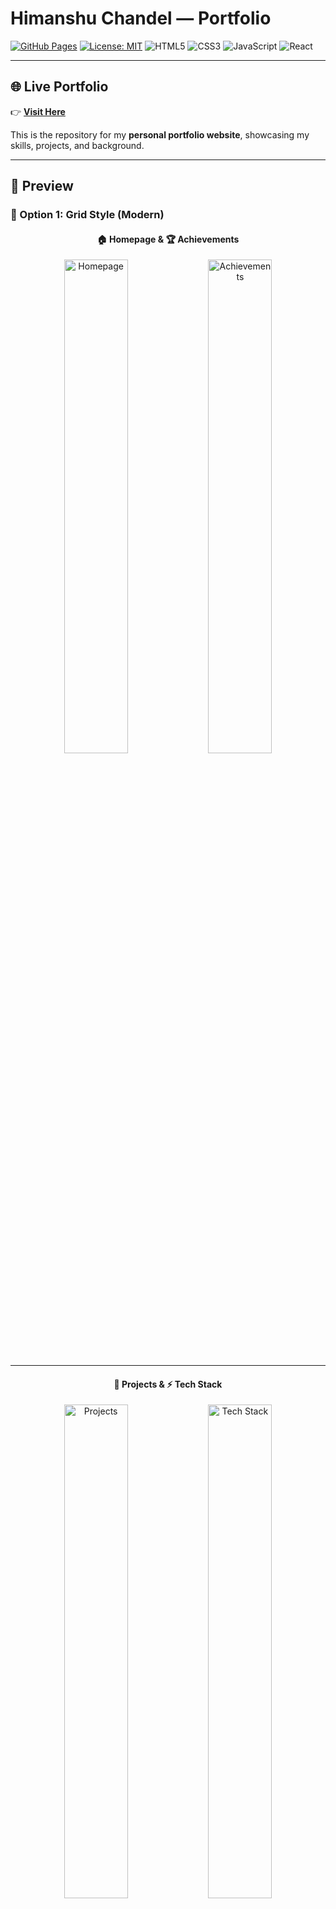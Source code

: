 # Himanshu Chandel — Portfolio

[![GitHub Pages](https://img.shields.io/badge/Deployed-GitHub%20Pages-blue?logo=github)](https://himanshuuu-exe.github.io/himanshu-portfolio/)
[![License: MIT](https://img.shields.io/badge/License-MIT-green.svg)](LICENSE)
![HTML5](https://img.shields.io/badge/HTML5-orange?logo=html5&logoColor=white)
![CSS3](https://img.shields.io/badge/CSS3-blue?logo=css3&logoColor=white)
![JavaScript](https://img.shields.io/badge/JavaScript-yellow?logo=javascript&logoColor=black)
![React](https://img.shields.io/badge/React-20232A?logo=react&logoColor=61DAFB)

---

## 🌐 Live Portfolio
👉 [**Visit Here**](https://himanshuuu-exe.github.io/himanshu-portfolio/)  

This is the repository for my **personal portfolio website**, showcasing my skills, projects, and background.  

---

## 📸 Preview

### 🔹 Option 1: Grid Style (Modern)

<div align="center">

#### 🏠 Homepage & 🏆 Achievements
<img src="assets/images/homepage.png" alt="Homepage" width="45%" />
<img src="assets/images/achievements.png" alt="Achievements" width="45%" />

---

#### 💼 Projects & ⚡ Tech Stack
<img src="assets/images/projects.png" alt="Projects" width="45%" />
<img src="assets/images/techstack.png" alt="Tech Stack" width="45%" />

---

#### 🛠 Skills & 📬 Contact
<img src="assets/images/skills.png" alt="Skills" width="45%" />
<img src="assets/images/contact.png" alt="Contact" width="45%" />

</div>

---

### 🔹 Option 2: Vertical Style (Simple)

#### 🏠 Homepage  
![Homepage](assets/images/homepage.png)

#### 🏆 Achievements  
![Achievements](assets/images/achievements.png)

#### 💼 Projects  
![Projects](assets/images/projects.png)

#### ⚡ Tech Stack  
![Tech Stack](assets/images/techstack.png)

#### 🛠 Skills  
![Skills](assets/images/skills.png)

#### 📬 Contact  
![Contact](assets/images/contact.png)

---

## 📌 Table of Contents

1. [About Me](#-about-me)  
2. [Features](#-features)  
3. [Technologies & Tools](#-technologies--tools)  
4. [Getting Started](#-getting-started)  
5. [Project Structure](#-project-structure)  
6. [Deployment](#-deployment)  
7. [Contributing](#-contributing)  
8. [License](#-license)  
9. [Contact](#-contact)  

---

## 👨‍💻 About Me

I’m **Himanshu Chandel** — a passionate developer with expertise in **frontend development, backend development, and modern web technologies**.  
This portfolio acts as a **digital resume and project gallery**, highlighting what I’ve built and what I aim to build.  

---

## 🚀 Features

- ✅ Responsive design (mobile, tablet, desktop)  
- ✅ About section with introduction  
- ✅ Project gallery with live links  
- ✅ Contact section for networking & collaboration  
- ✅ Clean & modern UI/UX  

---

## 🛠 Technologies & Tools

- **Frontend:** HTML5, CSS3, JavaScript  
- **Framework / Library:** React.js (if used)  
- **Styling:** Tailwind CSS / Bootstrap / Custom CSS  
- **Build Tools:** Node.js, Vite / Webpack  
- **Hosting / Deployment:** GitHub Pages  

---

## ⚡ Getting Started

To run this project locally:

```bash
# Clone the repository
git clone https://github.com/himanshuuu-exe/himanshu-portfolio.git

# Navigate into the project folder
cd himanshu-portfolio

# (If applicable) Install dependencies
npm install

# Run development server / preview
npm start